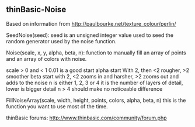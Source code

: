 ## thinBasic-Noise

Based on information from http://paulbourke.net/texture_colour/perlin/

SeedNoise(seed): seed is an unsigned integer value used to seed the random generator used by the noise function.

Noise(scale, x, y, alpha, beta, n): function to manually fill an array of points and an array of colors with noise.

  scale > 0 and < 1   0.01 is a good start
  alpha start With 2, then <2 rougher, >2 smoother 
  beta start with 2, <2 zooms in and harsher, >2 zooms out and adds to the noise
  n is either 1, 2, 3 or 4 it is the number of layers of detail, lower is bigger detail 
  n > 4 should make no noticeable difference
  
FillNoiseArray(scale, width, height, points, colors, alpha, beta, n) this is the function you want to use most of the time.

thinBasic forums: http://www.thinbasic.com/community/forum.php
